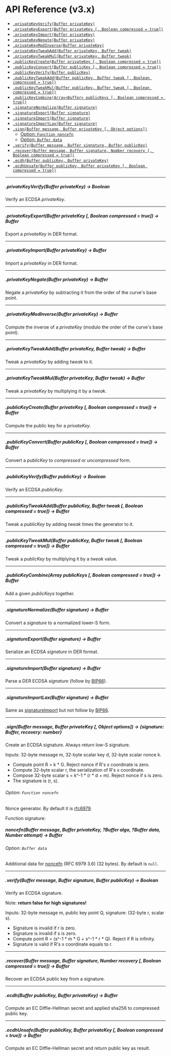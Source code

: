 # API Reference (v3.x)

- [`.privateKeyVerify(Buffer privateKey)`](#privatekeyverifybuffer-privatekey---boolean)
- [`.privateKeyExport(Buffer privateKey [, Boolean compressed = true])`](#privatekeyexportbuffer-privatekey--boolean-compressed--true---buffer)
- [`.privateKeyImport(Buffer privateKey)`](#privatekeyimportbuffer-privatekey---buffer)
- [`.privateKeyNegate(Buffer privateKey)`](#privatekeynegatebuffer-privatekey---buffer)
- [`.privateKeyModInverse(Buffer privateKey)`](#privatekeymodinversebuffer-privatekey---buffer)
- [`.privateKeyTweakAdd(Buffer privateKey, Buffer tweak)`](#privatekeytweakaddbuffer-privatekey-buffer-tweak---buffer)
- [`.privateKeyTweakMul(Buffer privateKey, Buffer tweak)`](#privatekeytweakmulbuffer-privatekey-buffer-tweak---buffer)
- [`.publicKeyCreate(Buffer privateKey [, Boolean compressed = true])`](#publickeycreatebuffer-privatekey--boolean-compressed--true---buffer)
- [`.publicKeyConvert(Buffer publicKey [, Boolean compressed = true])`](#publickeyconvertbuffer-publickey--boolean-compressed--true---buffer)
- [`.publicKeyVerify(Buffer publicKey)`](#publickeyverifybuffer-publickey---boolean)
- [`.publicKeyTweakAdd(Buffer publicKey, Buffer tweak [, Boolean compressed = true])`](#publickeytweakaddbuffer-publickey-buffer-tweak--boolean-compressed--true---buffer)
- [`.publicKeyTweakMul(Buffer publicKey, Buffer tweak [, Boolean compressed = true])`](#publickeytweakmulbuffer-publickey-buffer-tweak--boolean-compressed--true---buffer)
- [`.publicKeyCombine(Array<Buffer> publicKeys [, Boolean compressed = true])`](#publickeycombinearraybuffer-publickeys--boolean-compressed--true---buffer)
- [`.signatureNormalize(Buffer signature)`](#signaturenormalizebuffer-signature---buffer)
- [`.signatureExport(Buffer signature)`](#signatureexportbuffer-signature---buffer)
- [`.signatureImport(Buffer signature)`](#signatureimportbuffer-signature---buffer)
- [`.signatureImportLax(Buffer signature)`](#signatureimportlaxbuffer-signature---buffer)
- [`.sign(Buffer message, Buffer privateKey [, Object options])`](#signbuffer-message-buffer-privatekey--object-options---signature-buffer-recovery-number)
  - [Option: `Function noncefn`](#option-function-noncefn)
  - [Option: `Buffer data`](#option-buffer-data)
- [`.verify(Buffer message, Buffer signature, Buffer publicKey)`](#verifybuffer-message-buffer-signature-buffer-publickey---boolean)
- [`.recover(Buffer message, Buffer signature, Number recovery [, Boolean compressed = true])`](#recoverbuffer-message-buffer-signature-number-recovery--boolean-compressed--true---buffer)
- [`.ecdh(Buffer publicKey, Buffer privateKey)`](#ecdhbuffer-publickey-buffer-privatekey---buffer)
- [`.ecdhUnsafe(Buffer publicKey, Buffer privateKey [, Boolean compressed = true])`](#ecdhunsafebuffer-publickey-buffer-privatekey--boolean-compressed--true---buffer)

<hr>

##### .privateKeyVerify(Buffer privateKey) -> Boolean

Verify an ECDSA *privateKey*.

<hr>

##### .privateKeyExport(Buffer privateKey [, Boolean compressed = true]) -> Buffer

Export a *privateKey* in DER format.

<hr>

##### .privateKeyImport(Buffer privateKey) -> Buffer

Import a *privateKey* in DER format.

<hr>

##### .privateKeyNegate(Buffer privateKey) -> Buffer

Negate a *privateKey* by subtracting it from the order of the curve's base point.

<hr>

##### .privateKeyModInverse(Buffer privateKey) -> Buffer

Compute the inverse of a *privateKey* (modulo the order of the curve's base point).

<hr>

##### .privateKeyTweakAdd(Buffer privateKey, Buffer tweak) -> Buffer

Tweak a *privateKey* by adding *tweak* to it.

<hr>

##### .privateKeyTweakMul(Buffer privateKey, Buffer tweak) -> Buffer

Tweak a *privateKey* by multiplying it by a *tweak*.

<hr>

##### .publicKeyCreate(Buffer privateKey [, Boolean compressed = true]) -> Buffer

Compute the public key for a *privateKey*.

<hr>

##### .publicKeyConvert(Buffer publicKey [, Boolean compressed = true]) -> Buffer

Convert a *publicKey* to *compressed* or *uncompressed* form.

<hr>

##### .publicKeyVerify(Buffer publicKey) -> Boolean

Verify an ECDSA *publicKey*.

<hr>

##### .publicKeyTweakAdd(Buffer publicKey, Buffer tweak [, Boolean compressed = true]) -> Buffer

Tweak a *publicKey* by adding *tweak* times the generator to it.

<hr>

##### .publicKeyTweakMul(Buffer publicKey, Buffer tweak [, Boolean compressed = true]) -> Buffer

Tweak a *publicKey* by multiplying it by a *tweak* value.

<hr>

##### .publicKeyCombine(Array<Buffer> publicKeys [, Boolean compressed = true]) -> Buffer

Add a given *publicKeys* together.

<hr>

##### .signatureNormalize(Buffer signature) -> Buffer

Convert a *signature* to a normalized lower-S form.

<hr>

##### .signatureExport(Buffer signature) -> Buffer

Serialize an ECDSA *signature* in DER format.

<hr>

##### .signatureImport(Buffer signature) -> Buffer

Parse a DER ECDSA *signature* (follow by [BIP66](https://github.com/bitcoin/bips/blob/master/bip-0066.mediawiki)).

<hr>

##### .signatureImportLax(Buffer signature) -> Buffer

Same as [signatureImport](#signatureimportbuffer-signature---buffer) but not follow by [BIP66](https://github.com/bitcoin/bips/blob/master/bip-0066.mediawiki).

<hr>

##### .sign(Buffer message, Buffer privateKey [, Object options]) -> {signature: Buffer, recovery: number}

Create an ECDSA signature. Always return low-S signature.

Inputs: 32-byte message m, 32-byte scalar key d, 32-byte scalar nonce k.

* Compute point R = k * G. Reject nonce if R's x coordinate is zero.
* Compute 32-byte scalar r, the serialization of R's x coordinate.
* Compose 32-byte scalar s = k^-1 \* (r \* d + m). Reject nonce if s is zero.
* The signature is (r, s).

###### Option: `Function noncefn`

Nonce generator. By default it is [rfc6979](https://tools.ietf.org/html/rfc6979).

Function signature:

##### noncefn(Buffer message, Buffer privateKey, ?Buffer algo, ?Buffer data, Number attempt) -> Buffer

###### Option: `Buffer data`

Additional data for [noncefn](#option-function-noncefn) (RFC 6979 3.6) (32 bytes). By default is `null`.

<hr>

##### .verify(Buffer message, Buffer signature, Buffer publicKey) -> Boolean

Verify an ECDSA signature.

Note: **return false for high signatures!**

Inputs: 32-byte message m, public key point Q, signature: (32-byte r, scalar s).

* Signature is invalid if r is zero.
* Signature is invalid if s is zero.
* Compute point R = (s^-1 \* m \* G + s^-1 \* r \* Q). Reject if R is infinity.
* Signature is valid if R's x coordinate equals to r.

<hr>

##### .recover(Buffer message, Buffer signature, Number recovery [, Boolean compressed = true]) -> Buffer

Recover an ECDSA public key from a signature.

<hr>

##### .ecdh(Buffer publicKey, Buffer privateKey) -> Buffer

Compute an EC Diffie-Hellman secret and applied sha256 to compressed public key.

<hr>

##### .ecdhUnsafe(Buffer publicKey, Buffer privateKey [, Boolean compressed = true]) -> Buffer

Compute an EC Diffie-Hellman secret and return public key as result.
